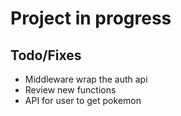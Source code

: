 # Project in progress

## Todo/Fixes
- Middleware wrap the auth api
- Review new functions
- API for user to get pokemon